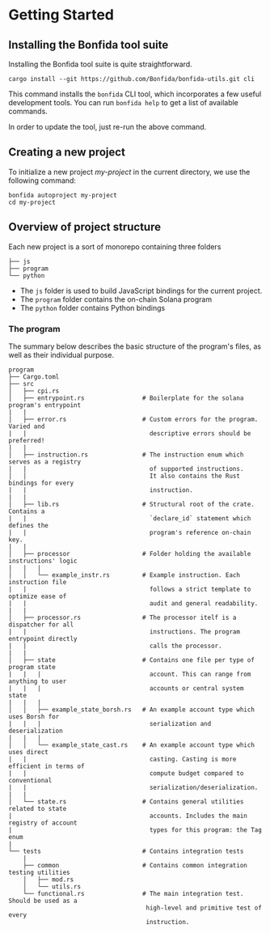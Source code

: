 # Getting Started

## Installing the Bonfida tool suite

Installing the Bonfida tool suite is quite straightforward.

```
cargo install --git https://github.com/Bonfida/bonfida-utils.git cli
```

This command installs the `bonfida` CLI tool, which incorporates a few useful development tools.
You can run `bonfida help` to get a list of available commands.

In order to update the tool, just re-run the above command.

## Creating a new project

To initialize a new project _my-project_ in the current directory, we use the following command:

```
bonfida autoproject my-project
cd my-project
```

## Overview of project structure

Each new project is a sort of monorepo containing three folders
```
├── js
├── program
└── python
```

- The `js` folder is used to build JavaScript bindings for the current project.
- The `program` folder contains the on-chain Solana program
- The `python` folder contains Python bindings

### The program

The summary below describes the basic structure of the program's files, as well as their individual purpose.

```
program                               
├── Cargo.toml                       
├── src                              
│   ├── cpi.rs                       
│   ├── entrypoint.rs                # Boilerplate for the solana program's entrypoint
|   |
│   ├── error.rs                     # Custom errors for the program. Varied and 
|   |                                  descriptive errors should be preferred!
|   |
│   ├── instruction.rs               # The instruction enum which serves as a registry 
|   |                                  of supported instructions.
│   │                                  It also contains the Rust bindings for every 
|   |                                  instruction.
|   |
│   ├── lib.rs                       # Structural root of the crate. Contains a 
|   |                                  `declare_id` statement which defines the 
|   |                                  program's reference on-chain key.
|   |
│   ├── processor                    # Folder holding the available instructions' logic
|   |   |
│   │   └── example_instr.rs         # Example instruction. Each instruction file 
|   |                                  follows a strict template to optimize ease of 
|   |                                  audit and general readability.
|   |
│   ├── processor.rs                 # The processor itelf is a dispatcher for all 
|   |                                  instructions. The program entrypoint directly 
|   |                                  calls the processor.
|   |
│   ├── state                        # Contains one file per type of program state 
|   |   |                              account. This can range from anything to user 
|   |   |                              accounts or central system state
|   |   |
│   │   ├── example_state_borsh.rs   # An example account type which uses Borsh for 
|   |   |                              serialization and deserialization
|   |   |
│   │   └── example_state_cast.rs    # An example account type which uses direct 
|   |                                  casting. Casting is more efficient in terms of 
|   |                                  compute budget compared to conventional 
|   |                                  serialization/deserialization.
|   | 
│   └── state.rs                     # Contains general utilities related to state 
|                                      accounts. Includes the main registry of account 
|                                      types for this program: the Tag enum
|
└── tests                            # Contains integration tests
    |
    ├── common                       # Contains common integration testing utilities
    │   ├── mod.rs                   
    │   └── utils.rs                 
    └── functional.rs                # The main integration test. Should be used as a 
                                      high-level and primitive test of every 
                                      instruction.


```

